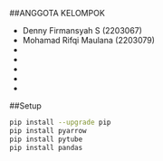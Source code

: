 ##ANGGOTA KELOMPOK

- Denny Firmansyah S (2203067)
- Mohamad Rifqi Maulana (2203079)
-
-
-
-
-

##Setup

```bash
pip install --upgrade pip
pip install pyarrow
pip install pytube
pip install pandas
```
